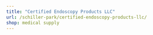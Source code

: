 ```yaml
---
title: "Certified Endoscopy Products LLC"
url: /schiller-park/certified-endoscopy-products-llc/
shop: medical supply
---
```

